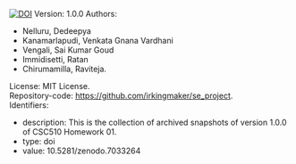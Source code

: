 [![DOI](https://zenodo.org/badge/DOI/10.5281/zenodo.7033264.svg)](https://doi.org/10.5281/zenodo.7033264)
Version: 1.0.0
Authors:
  - Nelluru, Dedeepya
  - Kanamarlapudi, Venkata Gnana Vardhani
  - Vengali, Sai Kumar Goud
  - Immidisetti, Ratan
  - Chirumamilla, Raviteja.  

License: MIT License.  
Repository-code: https://github.com/irkingmaker/se_project.  
Identifiers:  
  - description: This is the collection of archived snapshots of version 1.0.0 of CSC510 Homework 01.   
  - type: doi
  - value: 10.5281/zenodo.7033264
